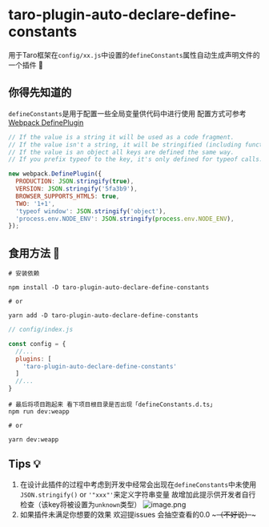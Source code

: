 # taro-plugin-auto-declare-define-constants  
用于Taro框架在`config/xx.js`中设置的`defineConstants`属性自动生成声明文件的一个插件 🔧  

## 你得先知道的  
`defineConstants`是用于配置一些全局变量供代码中进行使用 配置方式可参考 [Webpack DefinePlugin](https://webpack.js.org/plugins/define-plugin/)  

```javascript
// If the value is a string it will be used as a code fragment.
// If the value isn't a string, it will be stringified (including functions).
// If the value is an object all keys are defined the same way.
// If you prefix typeof to the key, it's only defined for typeof calls.

new webpack.DefinePlugin({
  PRODUCTION: JSON.stringify(true),
  VERSION: JSON.stringify('5fa3b9'),
  BROWSER_SUPPORTS_HTML5: true,
  TWO: '1+1',
  'typeof window': JSON.stringify('object'),
  'process.env.NODE_ENV': JSON.stringify(process.env.NODE_ENV),
});
```


## 食用方法 🔨
```shell
# 安装依赖

npm install -D taro-plugin-auto-declare-define-constants 

# or 

yarn add -D taro-plugin-auto-declare-define-constants
```  

```js
// config/index.js

const config = {
  //...
  plugins: [
    'taro-plugin-auto-declare-define-constants'
  ]
  //...
}
```  

```shell
# 最后将项目跑起来 看下项目根目录是否出现「defineConstants.d.ts」
npm run dev:weapp

# or

yarn dev:weapp
```  

## Tips 💡
1. 在设计此插件的过程中考虑到开发中经常会出现在`defineConstants`中未使用`JSON.stringify()` or `'"xxx"'`来定义字符串变量 故增加此提示供开发者自行检查（该key将被设置为`unknown`类型）
![image.png](https://s2.loli.net/2023/02/22/RQzpsAiPuhmoSlt.png)
2. 如果插件未满足你想要的效果 欢迎提issues 会抽空查看的0.0 ~~~（不好说）~~~
